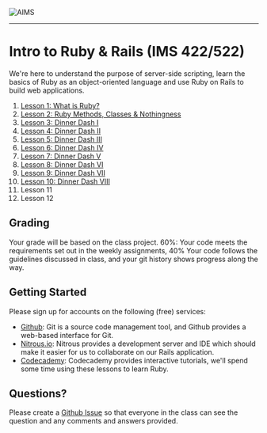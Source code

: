 ![AIMS](http://aims.muohio.edu/blog/wp-content/themes/aims_wp1/images/aims.png)

---

# Intro to Ruby & Rails (IMS 422/522)

We're here to understand the purpose of server-side scripting, learn the basics of Ruby as an object-oriented language and use Ruby on Rails to build web applications.

01. [Lesson  1: What is Ruby?](http://github.com/uhlenbrock/MU-IMS-422-522/blob/master/lessons/01.md)
02. [Lesson  2: Ruby Methods, Classes & Nothingness](http://github.com/uhlenbrock/MU-IMS-422-522/blob/master/lessons/02.md)
03. [Lesson  3: Dinner Dash I](http://github.com/uhlenbrock/MU-IMS-422-522/blob/master/lessons/03.md)
04. [Lesson  4: Dinner Dash II](http://github.com/uhlenbrock/MU-IMS-422-522/blob/master/lessons/04.md)
05. [Lesson  5: Dinner Dash III](http://github.com/uhlenbrock/MU-IMS-422-522/blob/master/lessons/05.md)
06. [Lesson  6: Dinner Dash IV](http://github.com/uhlenbrock/MU-IMS-422-522/blob/master/lessons/06.md)
07. [Lesson  7: Dinner Dash V](http://github.com/uhlenbrock/MU-IMS-422-522/blob/master/lessons/07.md)
08. [Lesson  8: Dinner Dash VI](http://github.com/uhlenbrock/MU-IMS-422-522/blob/master/lessons/08.md)
09. [Lesson  9: Dinner Dash VII](http://github.com/uhlenbrock/MU-IMS-422-522/blob/master/lessons/09.md)
10. [Lesson 10: Dinner Dash VIII](http://github.com/uhlenbrock/MU-IMS-422-522/blob/master/lessons/10.md)
11. Lesson 11
12. Lesson 12

## Grading

Your grade will be based on the class project. 60%: Your code meets the requirements set out in the weekly assignments, 40% Your code follows the guidelines discussed in class, and your git history shows progress along the way.

## Getting Started

Please sign up for accounts on the following (free) services:

- [Github](https://github.com/): Git is a source code management tool, and Github provides a web-based interface for Git.
- [Nitrous.io](https://www.nitrous.io/join/KjtOo1FfFv8): Nitrous provides a development server and IDE which should make it easier for us to collaborate on our Rails application.
- [Codecademy](http://www.codecademy.com/): Codecademy provides interactive tutorials, we'll spend some time using these lessons to learn Ruby.

## Questions?

Please create a [Github Issue](https://github.com/uhlenbrock/MU-IMS-422-522/issues) so that everyone in the class can see the question and any comments and answers provided.
